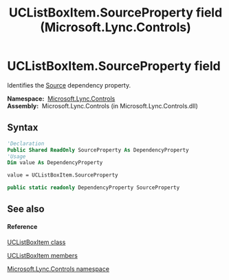 ﻿---
title: UCListBoxItem.SourceProperty field (Microsoft.Lync.Controls)
TOCTitle: SourceProperty field
ms:assetid: F:Microsoft.Lync.Controls.UCListBoxItem.SourceProperty_DI_3_UC_OCS14MrefLyncWPF
ms:mtpsurl: https://msdn.microsoft.com/en-us/library/microsoft.lync.controls.uclistboxitem.sourceproperty_di_3_uc_ocs14mreflyncwpf(v=office.15)
ms:contentKeyID: 48599715
ms.date: 07/28/2014
mtps_version: v=office.15
f1_keywords:
- Microsoft.Lync.Controls.UCListBoxItem.SourceProperty
dev_langs:
- CSharp
- JScript
- VB
- other
---

# UCListBoxItem.SourceProperty field

Identifies the [Source](uclistboxitem-source-property-microsoft-lync-controls_1.md) dependency property.

**Namespace:**  [Microsoft.Lync.Controls](microsoft-lync-controls-namespace_1.md)  
**Assembly:**  Microsoft.Lync.Controls (in Microsoft.Lync.Controls.dll)

## Syntax

``` vb
'Declaration
Public Shared ReadOnly SourceProperty As DependencyProperty
'Usage
Dim value As DependencyProperty

value = UCListBoxItem.SourceProperty
```

``` csharp
public static readonly DependencyProperty SourceProperty
```

## See also

#### Reference

[UCListBoxItem class](uclistboxitem-class-microsoft-lync-controls_1.md)

[UCListBoxItem members](uclistboxitem-members-microsoft-lync-controls_1.md)

[Microsoft.Lync.Controls namespace](microsoft-lync-controls-namespace_1.md)

